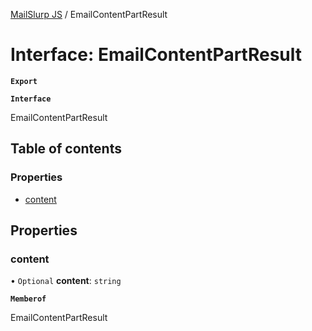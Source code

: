 [MailSlurp JS](../README.md) / EmailContentPartResult

# Interface: EmailContentPartResult

**`Export`**

**`Interface`**

EmailContentPartResult

## Table of contents

### Properties

- [content](EmailContentPartResult.md#content)

## Properties

### content

• `Optional` **content**: `string`

**`Memberof`**

EmailContentPartResult
